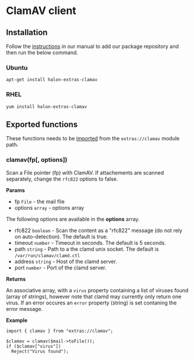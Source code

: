 # ClamAV client

## Installation

Follow the [instructions](https://docs.halon.io/manual/comp_install.html#installation) in our manual to add our package repository and then run the below command.

### Ubuntu

```
apt-get install halon-extras-clamav
```

### RHEL

```
yum install halon-extras-clamav
```

## Exported functions

These functions needs to be [imported](https://docs.halon.io/hsl/structures.html#import) from the `extras://clamav` module path.

### clamav(fp[, options])

Scan a File pointer (fp) with ClamAV. If attachements are scanned separately, change the `rfc822` options to false.

**Params**

- fp `File` - the mail file
- options `array` - options array

The following options are available in the **options** array.

- rfc822 `boolean` - Scan the content as a "rfc822" message (do not rely on auto-detection). The default is true.
- timeout `number` - Timeout in seconds. The default is 5 seconds.
- path `string` - Path to a the clamd unix socket. The default is `/var/run/clamav/clamd.ctl` 
- address `string` - Host of the clamd server.
- port `number` - Port of the clamd server.

**Returns**

An associative array, with a `virus` property containing a list of viruses found (array of strings), however note that clamd may currently only return one virus. If an error occures an `error` property (string) is set contaning the error message.

**Example**

```
import { clamav } from "extras://clamav";

$clamav = clamav($mail->toFile());
if ($clamav["virus"])
  Reject("Virus found");
```
